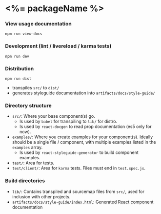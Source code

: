 <%= packageName %>
==================

### View usage documentation

`npm run view-docs`

### Development (lint / livereload / karma tests)

`npm run dev`

### Distribution

`npm run dist`

- transpiles `src/` to `dist/`
- generates styleguide documentation into `artifacts/docs/style-guide/`

### Directory structure

- `src/`: Where your base component(s) go. 
  - Is used by `babel` for transpiling to `lib/` for distro.
  - Is used by `react-docgen` to read prop documentation (es5 only for now).
- `examples/`: Where you create examples for your component(s). Ideally should be a single file / component, with multiple examples listed in the `examples` array.
  - Is used by `react-styleguide-generator` to build component examples.
- `test/`: Area for tests.
- `test/client/`: Area for `karma` tests. Files must end in `test.spec.js`.

### Build directories

- `lib/`: Contains transpiled and sourcemap files from `src/`, used for inclusion with other projects.
- `artifacts/docs/style-guide/index.html`: Generated React component documentation


